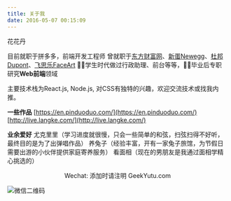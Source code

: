 ```yaml
---
title: 关于我
date: 2016-05-07 00:15:09
---
```


花花丹

目前就职于拼多多，前端开发工程师
曾就职于[东方财富网](https://about.eastmoney.com/)、[新蛋Newegg](http://nesc.newegg.com.cn/)、[杜邦Dupont](https://www.dupont.cn/about.html)、[飞思乐FaceArt](https://weibo.com/faceart)
👩‍🎓学生时代做过行政助理、前台等等，👩‍💻毕业后专职研究**Web前端**领域

主要技术栈为React.js, Node.js, 对CSS有独特的兴趣，欢迎交流技术或找我内推。

**一些作品**
[https://en.pinduoduo.com/](https://en.pinduoduo.com/)
[http://live.langke.com/](http://live.langke.com/)

**业余爱好**
尤克里里（学习进度就很慢，只会一些简单的和弦，扫弦扫得不好听，最终目的是为了出弹唱作品）
养兔子（经验丰富，开有一家兔子旅馆，为节假日需要出游的小伙伴提供家庭寄养服务）
看面相（现在的男朋友是我通过面相学精心挑选的）

<center>Wechat: 添加时请注明 GeekYutu.com</center>

![微信二维码](/images/wechat.jpg)